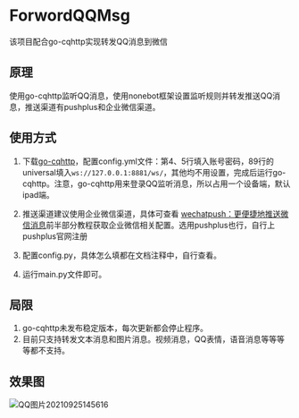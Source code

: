 # ForwordQQMsg
该项目配合go-cqhttp实现转发QQ消息到微信

## 原理

使用go-cqhttp监听QQ消息，使用nonebot框架设置监听规则并转发推送QQ消息，推送渠道有pushplus和企业微信渠道。

## 使用方式
1. 下载[go-cqhttp](https://github.com/Mrs4s/go-cqhttp/releases)，配置config.yml文件：第4、5行填入账号密码，89行的universal填入`ws://127.0.0.1:8881/ws/`，其他均不用设置，完成后运行go-cqhttp。注意，go-cqhttp用来登录QQ监听消息，所以占用一个设备端，默认ipad端。

2. 推送渠道建议使用企业微信渠道，具体可查看 [wechatpush：更便捷地推送微信消息](https://www.zzzjoy.cn/%E9%A1%B9%E7%9B%AE/wechatpush%EF%BC%9A%E6%9B%B4%E4%BE%BF%E6%8D%B7%E5%9C%B0%E6%8E%A8%E9%80%81%E5%BE%AE%E4%BF%A1%E6%B6%88%E6%81%AF/)前半部分教程获取企业微信相关配置。选用pushplus也行，自行上pushplus官网注册
3. 配置config.py，具体怎么填都在文档注释中，自行查看。
4. 运行main.py文件即可。

## 局限

1. go-cqhttp未发布稳定版本，每次更新都会停止程序。
2. 目前只支持转发文本消息和图片消息。视频消息，QQ表情，语音消息等等等等都不支持。

## 效果图

![QQ图片20210925145616](https://gitee.com/zzzjoy/My_Pictures/raw/master/202109251520737.png)